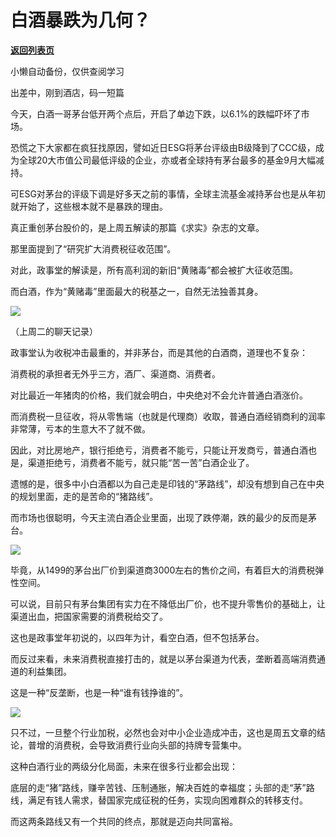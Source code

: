 # 白酒暴跌为几何？

[**返回列表页**](/gzh/政事堂2019)

小懒自动备份，仅供查阅学习

出差中，刚到酒店，码一短篇

  

今天，白酒一哥茅台低开两个点后，开启了单边下跌，以6.1%的跌幅吓坏了市场。

  

恐慌之下大家都在疯狂找原因，譬如近日ESG将茅台评级由B级降到了CCC级，成为全球20大市值公司最低评级的企业，亦或者全球持有茅台最多的基金9月大幅减持。

  

可ESG对茅台的评级下调是好多天之前的事情，全球主流基金减持茅台也是从年初就开始了，这些根本就不是暴跌的理由。  

  

真正重创茅台股价的，是上周五解读的那篇《求实》杂志的文章。

  

那里面提到了“研究扩大消费税征收范围”。

  

对此，政事堂的解读是，所有高利润的新旧“黄赌毒”都会被扩大征收范围。  

  

而白酒，作为“黄赌毒”里面最大的税基之一，自然无法独善其身。  

  

![](https://mmbiz.qpic.cn/mmbiz_jpg/rxhS23yu8cNEaFuh8wtyUJB8iaT0yic0ia4z5vITiceQX7AEoPibTvWbN7j5BgJwU3HAXRYSssFH3CRSafY5CjdubYg/640?wx_fmt=jpeg)

（上周二的聊天记录）  

  

政事堂认为收税冲击最重的，并非茅台，而是其他的白酒商，道理也不复杂：

  

消费税的承担者无外乎三方，酒厂、渠道商、消费者。  

  

对比最近一年猪肉的价格，我们就会明白，中央绝对不会允许普通白酒涨价。

  

而消费税一旦征收，将从零售端（也就是代理商）收取，普通白酒经销商利的润率非常薄，亏本的生意大不了就不做。

  

因此，对比房地产，银行拒绝亏，消费者不能亏，只能让开发商亏，普通白酒也是，渠道拒绝亏，消费者不能亏，就只能“苦一苦”白酒企业了。

  

遗憾的是，很多中小白酒都以为自己走是印钱的“茅路线”，却没有想到自己在中央的规划里面，走的是苦命的“猪路线”。  

  

而市场也很聪明，今天主流白酒企业里面，出现了跌停潮，跌的最少的反而是茅台。  

  

![](https://mmbiz.qpic.cn/mmbiz_jpg/rxhS23yu8cNEaFuh8wtyUJB8iaT0yic0ia4kCxicPic9xMibv38Iyfk9uBJarOicoZxRwLfSVrATQVtJXCqYLXwM3etoA/640?wx_fmt=jpeg)

  

毕竟，从1499的茅台出厂价到渠道商3000左右的售价之间，有着巨大的消费税弹性空间。

  

可以说，目前只有茅台集团有实力在不降低出厂价，也不提升零售价的基础上，让渠道出血，把国家需要的消费税给交了。

  

这也是政事堂年初说的，以四年为计，看空白酒，但不包括茅台。

  

而反过来看，未来消费税直接打击的，就是以茅台渠道为代表，垄断着高端消费通道的利益集团。

  

这是一种“反垄断，也是一种“谁有钱挣谁的”。

  

![](https://mmbiz.qpic.cn/mmbiz_jpg/rxhS23yu8cNEaFuh8wtyUJB8iaT0yic0ia4MuIjxdBlDiaODx42q5sckhCETXFODyvbkhflQtEvD0kmlxA97OgsCnw/640?wx_fmt=jpeg)

  

只不过，一旦整个行业加税，必然也会对中小企业造成冲击，这也是周五文章的结论，普增的消费税，会导致消费行业向头部的持牌专营集中。

  

这种白酒行业的两级分化局面，未来在很多行业都会出现：

  

底层的走“猪”路线，赚辛苦钱、压制通胀，解决百姓的幸福度；头部的走“茅”路线，满足有钱人需求，替国家完成征税的任务，实现向困难群众的转移支付。

  

而这两条路线又有一个共同的终点，那就是迈向共同富裕。  

  


